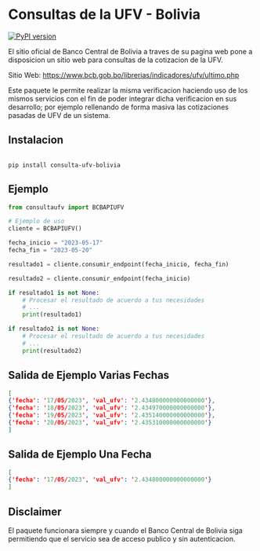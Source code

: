 # Consultas de la UFV - Bolivia

[![PyPI version][pypi-version]][pypi]

El sitio oficial de Banco Central de Bolivia a traves de su pagina web pone a disposicion un sitio web para consultas de la cotizacion de la UFV.

Sitio Web: https://www.bcb.gob.bo/librerias/indicadores/ufv/ultimo.php

Este paquete le permite realizar la misma verificacion haciendo uso de los mismos servicios con el fin de poder integrar dicha verificacion en sus desarrollo; por ejemplo rellenando de forma masiva las cotizaciones pasadas de UFV de un sistema.

## Instalacion
```shell

pip install consulta-ufv-bolivia

```

## Ejemplo

```python
from consultaufv import BCBAPIUFV

# Ejemplo de uso
cliente = BCBAPIUFV()

fecha_inicio = "2023-05-17"
fecha_fin = "2023-05-20"

resultado1 = cliente.consumir_endpoint(fecha_inicio, fecha_fin)

resultado2 = cliente.consumir_endpoint(fecha_inicio)

if resultado1 is not None:
    # Procesar el resultado de acuerdo a tus necesidades
    # ...
    print(resultado1)

if resultado2 is not None:
    # Procesar el resultado de acuerdo a tus necesidades
    # ...
    print(resultado2)

```

## Salida de Ejemplo Varias Fechas

```json
[
{'fecha': '17/05/2023', 'val_ufv': '2.434800000000000000'}, 
{'fecha': '18/05/2023', 'val_ufv': '2.434970000000000000'}, 
{'fecha': '19/05/2023', 'val_ufv': '2.435140000000000000'}, 
{'fecha': '20/05/2023', 'val_ufv': '2.435310000000000000'}
]
```

## Salida de Ejemplo Una Fecha
```json
[
{'fecha': '17/05/2023', 'val_ufv': '2.434800000000000000'}
]
```

## Disclaimer

El paquete funcionara siempre y cuando el Banco Central de Bolivia siga permitiendo que el servicio sea de acceso publico y sin autenticacion.


[pypi-version]: https://img.shields.io/pypi/v/consulta-ufv-bolivia
[pypi]: https://pypi.org/project/consulta-ufv-bolivia
